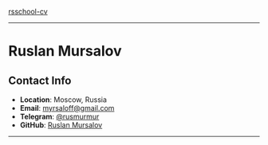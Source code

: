 [rsschool-cv](https://github.com/rusmurmur/rsschool-cv)

---

# Ruslan Mursalov

## Contact Info
- **Location**: Moscow, Russia
- **Email**: myrsaloff@gmail.com
- **Telegram**: [@rusmurmur](https://t.me/rusmurmur)
- **GitHub**: [Ruslan Mursalov](https://github.com/rusmurmur)

---
